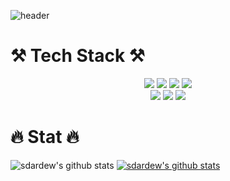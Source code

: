 ![header](https://capsule-render.vercel.app/api?type=slice&color=gradient&customColorList=26&fontColor=000000&height=300&section=header&text=%20%20%20%20%20%20Dahyeon%20Jeong&fontSize=90)


# ⚒ Tech Stack ⚒

<p align="center">

  <img src="https://img.shields.io/badge/JAVA-007396?style=for-the-badge&logo=java&logoColor=white" />
  <img src="https://img.shields.io/badge/Python-3776AB?style=for-the-badge&logo=python&logoColor=white" />
  <img src="https://img.shields.io/badge/Go-00ADD8?style=for-the-badge&logo=go&logoColor=white" />
  <img src="https://img.shields.io/badge/MySQL-4479A1?style=for-the-badge&logo=mysql&logoColor=white" />
  <br />
  <img src="https://img.shields.io/badge/SpringBoot-6DB33F?style=for-the-badge&logo=SpringBoot&logoColor=white" />
  <img src="https://img.shields.io/badge/SpringSecurity-6DB33F?style=for-the-badge&logo=SpringSecurity&logoColor=white" />
  <img src="https://img.shields.io/badge/Postman-FF6C37?style=for-the-badge&logo=Postman&logoColor=white" />

</p>

# 🔥 Stat 🔥
![sdardew's github stats](https://github-readme-stats.vercel.app/api?username=sdardew&show_icons=true)
[![sdardew's github stats](https://github-readme-stats.vercel.app/api/top-langs/?username=sdardew&show_icons=true&hide_border=true&title_color=004386&icon_color=004386&layout=compact)](https://github.com/sdardew)
